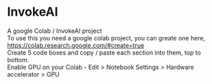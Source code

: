 # InvokeAI
A google Colab / InvokeAI project <br>
To use this you need a google colab project, you can greate one here, https://colab.research.google.com/#create=true <br>
Create 5 code boxes and copy / paste each section into them, top to bottom. <br>
Enable GPU on your Colab - Edit > Notebook Settings > Hardware accelerator > GPU <br>
